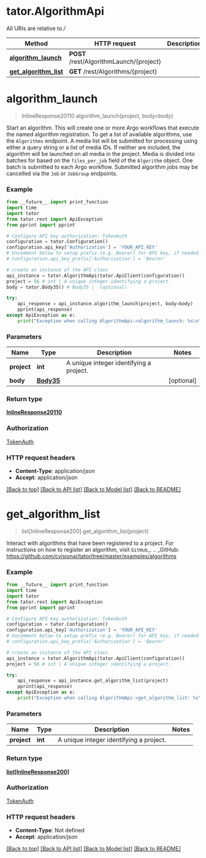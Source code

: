 # tator.AlgorithmApi

All URIs are relative to */*

Method | HTTP request | Description
------------- | ------------- | -------------
[**algorithm_launch**](AlgorithmApi.md#algorithm_launch) | **POST** /rest/AlgorithmLaunch/{project} | 
[**get_algorithm_list**](AlgorithmApi.md#get_algorithm_list) | **GET** /rest/Algorithms/{project} | 

# **algorithm_launch**
> InlineResponse20110 algorithm_launch(project, body=body)



Start an algorithm.  This will create one or more Argo workflows that execute the named algorithm registration. To get a list of available algorithms, use the `Algorithms` endpoint. A media list will be submitted for processing using either a query string or  a list of media IDs. If neither are included, the algorithm will be launched on all media in the project.   Media is divided into batches for based on the `files_per_job` field of the  `Algorithm` object. One batch is submitted to each Argo workflow.  Submitted algorithm jobs may be cancelled via the `Job` or `JobGroup` endpoints.

### Example
```python
from __future__ import print_function
import time
import tator
from tator.rest import ApiException
from pprint import pprint

# Configure API key authorization: TokenAuth
configuration = tator.Configuration()
configuration.api_key['Authorization'] = 'YOUR_API_KEY'
# Uncomment below to setup prefix (e.g. Bearer) for API key, if needed
# configuration.api_key_prefix['Authorization'] = 'Bearer'

# create an instance of the API class
api_instance = tator.AlgorithmApi(tator.ApiClient(configuration))
project = 56 # int | A unique integer identifying a project.
body = tator.Body35() # Body35 |  (optional)

try:
    api_response = api_instance.algorithm_launch(project, body=body)
    pprint(api_response)
except ApiException as e:
    print("Exception when calling AlgorithmApi->algorithm_launch: %s\n" % e)
```

### Parameters

Name | Type | Description  | Notes
------------- | ------------- | ------------- | -------------
 **project** | **int**| A unique integer identifying a project. | 
 **body** | [**Body35**](Body35.md)|  | [optional] 

### Return type

[**InlineResponse20110**](InlineResponse20110.md)

### Authorization

[TokenAuth](../README.md#TokenAuth)

### HTTP request headers

 - **Content-Type**: application/json
 - **Accept**: application/json

[[Back to top]](#) [[Back to API list]](../README.md#documentation-for-api-endpoints) [[Back to Model list]](../README.md#documentation-for-models) [[Back to README]](../README.md)

# **get_algorithm_list**
> list[InlineResponse200] get_algorithm_list(project)



Interact with algorithms that have been registered to a project.  For instructions on how to register an algorithm, visit `GitHub`_.  .. _GitHub:    https://github.com/cvisionai/tator/tree/master/examples/algorithms

### Example
```python
from __future__ import print_function
import time
import tator
from tator.rest import ApiException
from pprint import pprint

# Configure API key authorization: TokenAuth
configuration = tator.Configuration()
configuration.api_key['Authorization'] = 'YOUR_API_KEY'
# Uncomment below to setup prefix (e.g. Bearer) for API key, if needed
# configuration.api_key_prefix['Authorization'] = 'Bearer'

# create an instance of the API class
api_instance = tator.AlgorithmApi(tator.ApiClient(configuration))
project = 56 # int | A unique integer identifying a project.

try:
    api_response = api_instance.get_algorithm_list(project)
    pprint(api_response)
except ApiException as e:
    print("Exception when calling AlgorithmApi->get_algorithm_list: %s\n" % e)
```

### Parameters

Name | Type | Description  | Notes
------------- | ------------- | ------------- | -------------
 **project** | **int**| A unique integer identifying a project. | 

### Return type

[**list[InlineResponse200]**](InlineResponse200.md)

### Authorization

[TokenAuth](../README.md#TokenAuth)

### HTTP request headers

 - **Content-Type**: Not defined
 - **Accept**: application/json

[[Back to top]](#) [[Back to API list]](../README.md#documentation-for-api-endpoints) [[Back to Model list]](../README.md#documentation-for-models) [[Back to README]](../README.md)

